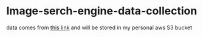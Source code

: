 # Image-serch-engine-data-collection


data comes from [this link](https://www.kaggle.com/datasets/imbikramsaha/caltech-101/data) and will be stored in my personal aws S3 bucket
